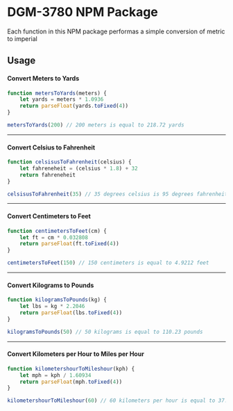 # DGM-3780 NPM Package

Each function in this NPM package performas a simple conversion of metric to imperial 

## Usage

#### Convert Meters to Yards
```javascript
function metersToYards(meters) {
    let yards = meters * 1.0936
    return parseFloat(yards.toFixed(4))
}

metersToYards(200) // 200 meters is equal to 218.72 yards
```

---

#### Convert Celsius to Fahrenheit
```javascript
function celsisusToFahrenheit(celsius) {
    let fahreneheit = (celsius * 1.8) + 32
    return fahreneheit
}

celsisusToFahrenheit(35) // 35 degrees celsius is 95 degrees fahrenheit
```

---

#### Convert Centimeters to Feet
```javascript
function centimetersToFeet(cm) {
    let ft = cm * 0.032808
    return parseFloat(ft.toFixed(4))
}

centimetersToFeet(150) // 150 centimeters is equal to 4.9212 feet
```

---

#### Convert Kilograms to Pounds
```javascript
function kilogramsToPounds(kg) {
    let lbs = kg * 2.2046
    return parseFloat(lbs.toFixed(4))
}

kilogramsToPounds(50) // 50 kilograms is equal to 110.23 pounds
```

---

#### Convert Kilometers per Hour to Miles per Hour
```javascript
function kilometershourToMileshour(kph) {
    let mph = kph / 1.60934
    return parseFloat(mph.toFixed(4))
}

kilometershourToMileshour(60) // 60 kilometers per hour is equal to 37.2824 miles per hour
```